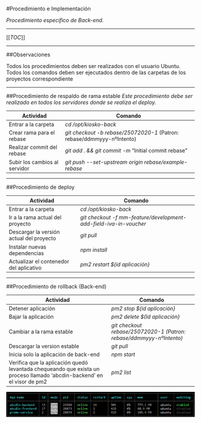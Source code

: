 #Procedimiento e Implementación

_Procedimiento específico de Back-end._

----

[[_TOC_]]

----

##Observaciones

Todos los procedimientos deben ser realizados con el usuario Ubuntu.
Todos los comandos deben ser ejecutados dentro de las carpetas de los proyectos correspondiente

----
##Procedimiento de respaldo de rama estable
_Este procedimiento debe ser realizado en todos los servidores donde se realiza el deploy._

| Actividad | Comando |
|--|--|
| Entrar a la carpeta | _cd /opt/kiosko-back_  |
| Crear rama para el rebase | _git checkout -b rebase/25072020-1_ (Patron: rebase/ddmmyyy-nºIntento)|
| Realizar commit del rebase | _git add . && git commit -m_ “Initial commit rebase”|
| Subir los cambios al servidor | _git push --set-upstream origin rebase/example-rebase_ |

----
##Procedimiento de deploy

| Actividad | Comando |
|--|--|
| Entrar a la carpeta | _cd /opt/kiosko-back_ |
| Ir a la rama actual del proyecto | _git checkout -f mm-feature/development-add-field-iva-in-voucher_ |
| Descargar la versión actual del proyecto | _git pull_ |
| Instalar nuevas dependencias| _npm install_ |
| Actualizar el contenedor del aplicativo | _pm2 restart ${id aplicación}_ |

----
##Procedimiento de rollback (Back-end)

| Actividad | Comando |
|--|--|
| Detener aplicación | _pm2 stop ${id aplicación}_ |
| Bajar la aplicación | _pm2 delete ${Id aplicación}_ |
| Cambiar a la rama estable | _git checkout rebase/25072020-1 (Patron: rebase/ddmmyyy-nºIntento)_ |
| Descargar la version estable | _git pull_ |
| Inicia solo la aplicación de back-end  | _npm start_ |
| Verifica que la aplicación quedó levantada chequeando que exista un proceso llamado ‘abcdin-backend’ en el visor de pm2 | _pm2 list_ |

![image.png](/.attachments/image-bc3b2034-88ca-4031-b8b1-6b59df0a3bbe.png)